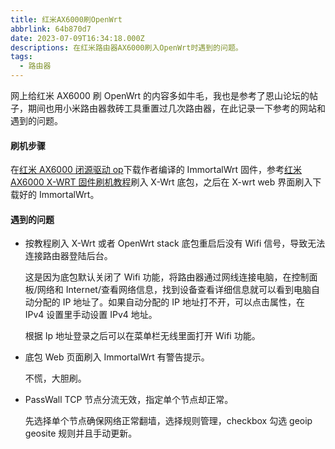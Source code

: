 ```yaml
---
title: 红米AX6000刷OpenWrt
abbrlink: 64b870d7
date: 2023-07-09T16:34:18.000Z
descriptions: 在红米路由器AX6000刷入OpenWrt时遇到的问题。
tags:
  - 路由器
---
```


网上给红米 AX6000 刷 OpenWrt 的内容多如牛毛，我也是参考了恩山论坛的帖子，期间也用小米路由器救砖工具重置过几次路由器，在此记录一下参考的网站和遇到的问题。

#### 刷机步骤

在[红米 AX6000 闭源驱动 op](https://www.right.com.cn/forum/forum.php?mod=viewthread&tid=8261104&page=1&authorid=364126)下载作者编译的 ImmortalWrt 固件，参考[红米 AX6000 X-WRT 固件刷机教程](https://www.right.com.cn/forum/thread-8255378-1-1.html)刷入 X-Wrt 底包，之后在 X-wrt web 界面刷入下载好的 ImmortalWrt。

#### 遇到的问题

- 按教程刷入 X-Wrt 或者 OpenWrt stack 底包重启后没有 Wifi 信号，导致无法连接路由器登陆后台。

  这是因为底包默认关闭了 Wifi 功能，将路由器通过网线连接电脑，在控制面板/网络和 Internet/查看网络信息，找到设备查看详细信息就可以看到电脑自动分配的 IP 地址了。如果自动分配的 IP 地址打不开，可以点击属性，在 IPv4 设置里手动设置 IPv4 地址。

  根据 Ip 地址登录之后可以在菜单栏无线里面打开 Wifi 功能。

- 底包 Web 页面刷入 ImmortalWrt 有警告提示。

  不慌，大胆刷。

- PassWall TCP 节点分流无效，指定单个节点却正常。

  先选择单个节点确保网络正常翻墙，选择规则管理，checkbox 勾选 geoip geosite 规则并且手动更新。
